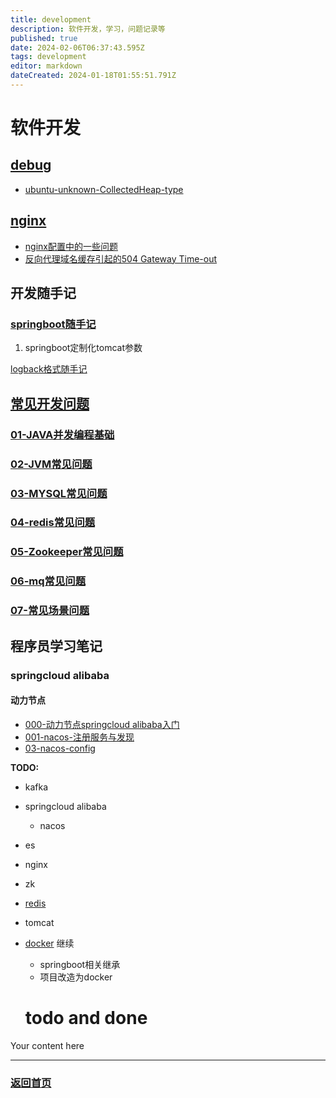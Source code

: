 ```yaml
---
title: development
description: 软件开发，学习，问题记录等
published: true
date: 2024-02-06T06:37:43.595Z
tags: development
editor: markdown
dateCreated: 2024-01-18T01:55:51.791Z
---
```


# 软件开发
## [debug](/development/debug)

- [ubuntu-unknown-CollectedHeap-type](/development/debug/ubuntu-unknown-CollectedHeap-type)

##  [nginx](/development/nginx)

- [nginx配置中的一些问题](/development/nginx/config)
- [反向代理域名缓存引起的504 Gateway Time-out](/development/nginx/proxy-dns-cache)


## 开发随手记

### [springboot随手记](/development/note/springboot)
001. springboot定制化tomcat参数

[logback格式随手记](/development/note/logback)


## [常见开发问题](/development/interview)
### [01-JAVA并发编程基础](/development/interview/gupao/01-concurrency)
### [02-JVM常见问题](/development/interview/gupao/02-jvm)
### [03-MYSQL常见问题](/development/interview/gupao/03-mysql)
### [04-redis常见问题](/development/interview/gupao/04-redis常见问题)
### [05-Zookeeper常见问题](/development/interview/gupao/05-Zookeeper常见问题)
### [06-mq常见问题](/development/interview/gupao/06-mq常见问题) 
### [07-常见场景问题](/development/interview/gupao/07-常见场景问题)
> 

## 程序员学习笔记

### springcloud alibaba
#### 动力节点
- [000-动力节点springcloud alibaba入门](/development/note/spring-cloud-alibaba/donglijiedian/index)
- [001-nacos-注册服务与发现](/development/note/spring-cloud-alibaba/donglijiedian/001-nacos-discovery)
- [03-nacos-config](/development/note/spring-cloud-alibaba/donglijiedian/03-nacos-config)

**TODO:** 
- kafka
- springcloud alibaba
  - nacos
- es  
- nginx
- zk
- [redis](https://www.bilibili.com/video/BV1U24y1y7jF)
- tomcat 
- [docker](https://www.bilibili.com/video/BV1sb411X7oe/?spm_id_from=333.337.search-card.all.click) 继续
  - springboot相关继承
  - 项目改造为docker
  
  # todo and done
Your content here




---
### [返回首页](/home)